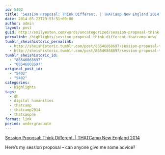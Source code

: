 ```yaml
---
id: 5402
title: 'Session Proposal: Think Different. | THATCamp New England 2014'
date: 2014-05-22T23:53:51+00:00
author: admin
layout: post
guid: http://emilyesten.com/words/uncategorized/session-proposal-think-different-thatcamp-new/
permalink: /highlights/session-proposal-think-different-thatcamp-new/
tumblr_sheishistoric_permalink:
  - http://sheishistoric.tumblr.com/post/86546868697/session-proposal-think-different-thatcamp-new
  - http://sheishistoric.tumblr.com/post/86546868697/session-proposal-think-different-thatcamp-new
tumblr_sheishistoric_id:
  - "86546868697"
  - "86546868697"
original_post_id:
  - "5402"
  - "5402"
categories:
  - Highlights
tags:
  - dh
  - digital humanities
  - thatcamp
  - thatcamp2014
  - thatcampne
format: link
period: undergraduate
---
```

[Session Proposal: Think Different. | THATCamp New England 2014](http://newengland2014.thatcamp.org/2014/05/20/session-proposal-think-different/)

<div class="link_description">
  <p>
    Here&rsquo;s my session proposal &#8211; can anyone give me some advice?
  </p>
</div>

